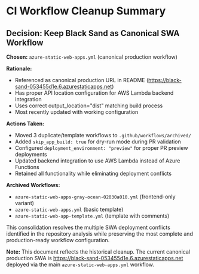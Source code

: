 # CI Workflow Cleanup Summary

## Decision: Keep Black Sand as Canonical SWA Workflow

**Chosen:** `azure-static-web-apps.yml` (canonical production workflow)

**Rationale:**
- Referenced as canonical production URL in README (https://black-sand-053455d1e.6.azurestaticapps.net)
- Has proper API location configuration for AWS Lambda backend integration
- Uses correct output_location="dist" matching build process
- Most recently updated with working configuration

**Actions Taken:**
- Moved 3 duplicate/template workflows to `.github/workflows/archived/`
- Added `skip_app_build: true` for dry-run mode during PR validation
- Configured `deployment_environment: "preview"` for proper PR preview deployments
- Updated backend integration to use AWS Lambda instead of Azure Functions
- Retained all functionality while eliminating deployment conflicts

**Archived Workflows:**
- `azure-static-web-apps-gray-ocean-02030a010.yml` (frontend-only variant)
- `azure-static-web-apps.yml` (basic template)
- `azure-static-web-app-template.yml` (template with comments)

This consolidation resolves the multiple SWA deployment conflicts identified in the repository analysis while preserving the most complete and production-ready workflow configuration.

**Note:** This document reflects the historical cleanup. The current canonical production SWA is https://black-sand-053455d1e.6.azurestaticapps.net deployed via the main `azure-static-web-apps.yml` workflow.
